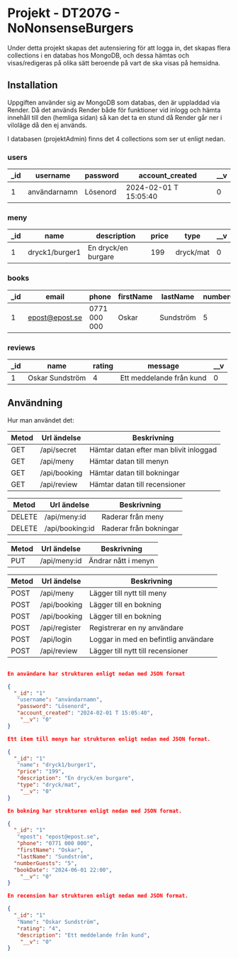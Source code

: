# Projekt - DT207G - NoNonsenseBurgers
Under detta projekt skapas det autensiering för att logga in, det skapas flera collections i en databas hos MongoDB, och dessa hämtas och visas/redigeras på olika sätt beroende på vart de ska visas på hemsidna.  

## Installation
Uppgiften använder sig av MongoDB som databas, den är uppladdad via Render. Då det används Render både för funktioner vid inlogg och hämta innehåll till den (hemliga sidan) så kan det ta en stund då Render går ner i viloläge då den ej används. 

I databasen (projektAdmin) finns det 4 collections som ser ut enligt nedan.
 
### users

| _id   | username    | password      | account_created   | __v  | 
| ---- | -------------- | ---------- | ----------- | -------- |
| 1  | användarnamn  | Lösenord  |  2024-02-01 T 15:05:40     | 0 |

### meny

| _id   | name    | description   | price    | type   | __v  | 
| ---- | -------------- | ---------- | ---------- | ----------- | -------- |
| 1  | dryck1/burger1  | En dryck/en burgare  | 199  | dryck/mat     | 0 |

### books

| _id   | email    | phone   | firstName    | lastName   | numberGuests  |  bookDate  |  __v  | 
| ---- | -------------- | ------------ | --------------- | ----------- | -------- | -------- | -------- |
| 1  | epost@epost.se  | 0771 000 000  | Oskar  | Sundström     | 5 | 2024-06-01 22:00 | 0 |

### reviews

| _id   | name    | rating   | message    | __v  | 
| ---- | -------------- | ---------- | ---------- | ----------- |
| 1  | Oskar Sundström  | 4  | Ett meddelande från kund   | 0 |



## Användning
 Hur man användet det:

| Metod   | Url ändelse    | Beskrivning   | 
| ---- | -------------- | ---------- | 
| GET   | /api/secret    | Hämtar datan efter man blivit inloggad  | 
| GET   | /api/meny    | Hämtar datan till menyn  | 
| GET   | /api/booking    | Hämtar datan till bokningar | 
| GET   | /api/review    | Hämtar datan till recensioner | 


| Metod   | Url ändelse    | Beskrivning   | 
| ---- | -------------- | ---------- | 
| DELETE   | /api/meny:id    | Raderar från meny | 
| DELETE   | /api/booking:id    | Raderar från bokningar | 

| Metod   | Url ändelse    | Beskrivning   | 
| ---- | -------------- | ---------- | 
| PUT   | /api/meny:id    | Ändrar nått i menyn| 

| Metod   | Url ändelse    | Beskrivning   | 
| ---- | -------------- | ---------- | 
| POST   | /api/meny    | Lägger till nytt till meny  | 
| POST   | /api/booking    | Lägger till en bokning| 
| POST   | /api/booking    | Lägger till en bokning| 
| POST   | /api/register    | Registrerar en ny användare  | 
| POST   | /api/login    | Loggar in med en befintlig användare | 
| POST   | /api/review    | Lägger till nytt till recensioner  | 





```json

En användare har strukturen enligt nedan med JSON format

{
  "_id": "1"
   "username": "användarnamn",
   "password": "Lösenord",
   "account_created": "2024-02-01 T 15:05:40",
    "__v": "0"
}

Ett item till menyn har strukturen enligt nedan med JSON format. 

{
  "_id": "1"
   "name": "dryck1/burger1",
   "price": "199",
   "description": "En dryck/en burgare",
   "type": "dryck/mat",
    "__v": "0"
}

En bokning har strukturen enligt nedan med JSON format.  

{
  "_id": "1"
   "epost": "epost@epost.se",
   "phone": "0771 000 000",
   "firstName": "Oskar",
   "lastName": "Sundström",
  "numberGuests": "5",
  "bookDate": "2024-06-01 22:00",
    "__v": "0"
}

En recension har strukturen enligt nedan med JSON format. 

{
  "_id": "1"
   "Name": "Oskar Sundström",
   "rating": "4",
   "description": "Ett meddelande från kund",
    "__v": "0"
}


```
